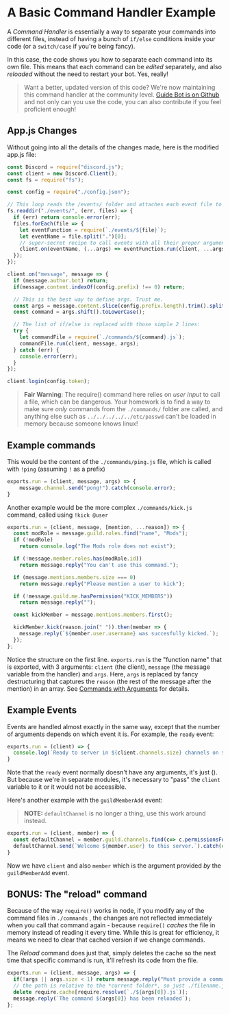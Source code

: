 # A Basic Command Handler Example

A _Command Handler_ is essentially a way to separate your commands into different files, instead of having a bunch of `if/else` conditions inside your code \(or a `switch/case` if you're being fancy\).

In this case, the code shows you how to separate each command into its own file. This means that each command can be _edited_ separately, and also _reloaded_ without the need to restart your bot. Yes, really!

> Want a better, updated version of this code? We're now maintaining this command handler at the community level. [Guide Bot is on Github](https://github.com/An-Idiots-Guide/guidebot/) and not only can you use the code, you can also contribute if you feel proficient enough!

## App.js Changes

Without going into all the details of the changes made, here is the modified app.js file:

```js
const Discord = require("discord.js");
const client = new Discord.Client();
const fs = require("fs");

const config = require("./config.json");

// This loop reads the /events/ folder and attaches each event file to the appropriate event.
fs.readdir("./events/", (err, files) => {
  if (err) return console.error(err);
  files.forEach(file => {
    let eventFunction = require(`./events/${file}`);
    let eventName = file.split(".")[0];
    // super-secret recipe to call events with all their proper arguments *after* the `client` var.
    client.on(eventName, (...args) => eventFunction.run(client, ...args));
  });
});

client.on("message", message => {
  if (message.author.bot) return;
  if(message.content.indexOf(config.prefix) !== 0) return;

  // This is the best way to define args. Trust me.
  const args = message.content.slice(config.prefix.length).trim().split(/ +/g);
  const command = args.shift().toLowerCase();

  // The list of if/else is replaced with those simple 2 lines:
  try {
    let commandFile = require(`./commands/${command}.js`);
    commandFile.run(client, message, args);
  } catch (err) {
    console.error(err);
  }
});

client.login(config.token);
```

> **Fair Warning**: The require\(\) command here relies on _user input_ to call a file, which can be dangerous. Your homework is to find a way to make sure _only_ commands from the `./commands/` folder are called, and anything else such as `../../../../../etc/passwd` can't be loaded in memory because someone knows linux!

## Example commands

This would be the content of the `./commands/ping.js` file, which is called with `!ping` \(assuming `!` as a prefix\)

```js
exports.run = (client, message, args) => {
    message.channel.send("pong!").catch(console.error);
}
```

Another example would be the more complex `./commands/kick.js` command, called using `!kick @user`

```js
exports.run = (client, message, [mention, ...reason]) => {
  const modRole = message.guild.roles.find("name", "Mods");
  if (!modRole)
    return console.log("The Mods role does not exist");

  if (!message.member.roles.has(modRole.id))
    return message.reply("You can't use this command.");

  if (message.mentions.members.size === 0)
    return message.reply("Please mention a user to kick");

  if (!message.guild.me.hasPermission("KICK_MEMBERS"))
    return message.reply("");

  const kickMember = message.mentions.members.first();

  kickMember.kick(reason.join(" ")).then(member => {
    message.reply(`${member.user.username} was succesfully kicked.`);
  });
};
```

Notice the structure on the first line. `exports.run` is the "function name" that is exported, with 3 arguments: `client` \(the client\), `message` \(the message variable from the handler\) and `args`. Here, `args` is replaced by fancy destructuring that captures the `reason` (the rest of the message after the mention) in an array. See [Commands with Arguments](/examples/command-with-arguments.md) for details.

## Example Events

Events are handled almost exactly in the same way, except that the number of arguments depends on which event it is. For example, the `ready` event:

```js
exports.run = (client) => {
  console.log(`Ready to server in ${client.channels.size} channels on ${client.guilds.size} servers, for a total of ${client.users.size} users.`);
}
```

Note that the `ready` event normally doesn't have any arguments, it's just \(\). But because we're in separate modules, it's necessary to "pass" the `client` variable to it or it would not be accessible.

Here's another example with the `guildMemberAdd` event:
> **NOTE:** `defaultChannel` is no longer a thing, use this work around instead.

```js
exports.run = (client, member) => {
  const defaultChannel = member.guild.channels.find(c=> c.permissionsFor(guild.me).has("SEND_MESSAGES"));
  defaultChannel.send(`Welcome ${member.user} to this server.`).catch(console.error);
}
```

Now we have `client` and also `member` which is the argument provided _by_ the `guildMemberAdd` event.

## BONUS: The "reload" command

Because of the way `require()` works in node, if you modify any of the command files in `./commands` , the changes are not reflected immediately when you call that command again - because `require()` _caches_ the file in memory instead of reading it every time. While this is great for efficiency, it means we need to clear that cached version if we change commands.

The _Reload_ command does just that, simply deletes the cache so the next time that specific command is run, it'll refresh its code from the file.

```js
exports.run = (client, message, args) => {
  if(!args || args.size < 1) return message.reply("Must provide a command name to reload.");
  // the path is relative to the *current folder*, so just ./filename.js
  delete require.cache[require.resolve(`./${args[0]}.js`)];
  message.reply(`The command ${args[0]} has been reloaded`);
};
```
